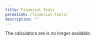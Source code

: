 ```yaml
---
title: Financial Tools
permalink: /financial-tools/
description: ""
---
```

The calculators are is no longer available.